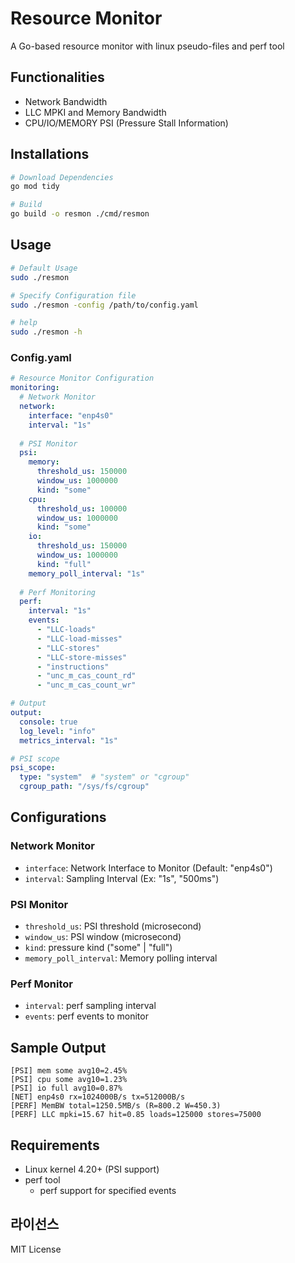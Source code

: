 # Resource Monitor

A Go-based resource monitor with linux pseudo-files and perf tool

## Functionalities

- Network Bandwidth
- LLC MPKI and Memory Bandwidth
- CPU/IO/MEMORY PSI (Pressure Stall Information)

## Installations

```bash
# Download Dependencies
go mod tidy

# Build
go build -o resmon ./cmd/resmon
```

## Usage

```bash
# Default Usage
sudo ./resmon

# Specify Configuration file
sudo ./resmon -config /path/to/config.yaml

# help
sudo ./resmon -h
```

### Config.yaml

```yaml
# Resource Monitor Configuration
monitoring:
  # Network Monitor
  network:
    interface: "enp4s0"
    interval: "1s"
  
  # PSI Monitor
  psi:
    memory:
      threshold_us: 150000
      window_us: 1000000
      kind: "some"
    cpu:
      threshold_us: 100000
      window_us: 1000000
      kind: "some"
    io:
      threshold_us: 150000
      window_us: 1000000
      kind: "full"
    memory_poll_interval: "1s"
  
  # Perf Monitoring
  perf:
    interval: "1s"
    events:
      - "LLC-loads"
      - "LLC-load-misses"
      - "LLC-stores"
      - "LLC-store-misses"
      - "instructions"
      - "unc_m_cas_count_rd"
      - "unc_m_cas_count_wr"

# Output
output:
  console: true
  log_level: "info"
  metrics_interval: "1s"

# PSI scope
psi_scope:
  type: "system"  # "system" or "cgroup"
  cgroup_path: "/sys/fs/cgroup"
```

## Configurations

### Network Monitor
- `interface`: Network Interface to Monitor (Default: "enp4s0")
- `interval`: Sampling Interval (Ex: "1s", "500ms")

### PSI Monitor
- `threshold_us`: PSI threshold (microsecond)
- `window_us`: PSI window (microsecond)
- `kind`: pressure kind ("some" | "full")
- `memory_poll_interval`: Memory polling interval

### Perf Monitor
- `interval`: perf sampling interval
- `events`: perf events to monitor

## Sample Output

```
[PSI] mem some avg10=2.45%
[PSI] cpu some avg10=1.23%
[PSI] io full avg10=0.87%
[NET] enp4s0 rx=1024000B/s tx=512000B/s
[PERF] MemBW total=1250.5MB/s (R=800.2 W=450.3)
[PERF] LLC mpki=15.67 hit=0.85 loads=125000 stores=75000
```

## Requirements

- Linux kernel 4.20+ (PSI support)
- perf tool
  - perf support for specified events

## 라이선스

MIT License
